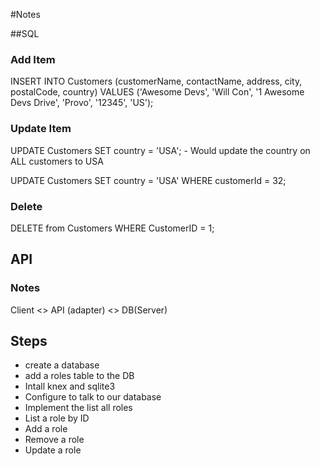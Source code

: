 #Notes

##SQL

### Add Item

INSERT INTO Customers (customerName, contactName, address, city, postalCode, country) VALUES ('Awesome Devs', 'Will Con', '1 Awesome Devs Drive', 'Provo', '12345', 'US');

### Update Item

UPDATE Customers SET country = 'USA'; - Would update the country on ALL customers to USA

UPDATE Customers SET country = 'USA' WHERE customerId = 32;

### Delete

DELETE from Customers WHERE CustomerID = 1;


## API

### Notes

Client <> API (adapter) <> DB(Server)

## Steps

- create a database
- add a roles table to the DB
- Intall knex and sqlite3
- Configure to talk to our database
- Implement the list all roles
- List a role by ID
- Add a role
- Remove a role
- Update a role


